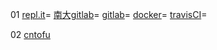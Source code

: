 01
[repl.it](https://repl.it)=
[南大gitlab](https://git.nju.edu.cn)=
[gitlab](https://gitlab.com)=
[docker](https：//hub.docker.com)=
[travisCI](https://travisci.org)=

02
[cntofu](https://cntofu.com)
